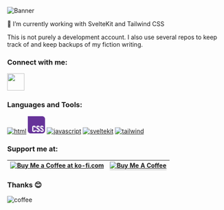 ![Banner](https://i.imgur.com/OFwUqo2.jpeg)

<p>🌱 I’m currently working with SvelteKit and Tailwind CSS</p>

This is not purely a development account. I also use several repos to keep track of and keep backups of my fiction writing.

<h3 align="left">Connect with me:</h3>
<p align="left">
<a href="https://twitter.com/iamfschaefer" target="blank"><img align="center" src="https://www.vectorlogo.zone/logos/twitter/twitter-tile.svg" alt="" height="40" width="40" /></a>
</p>

<h3>Languages and Tools:</h3>
<p>
<a href="https://developer.mozilla.org/en-US/docs/Web/HTML" target="_blank"><img src="https://www.vectorlogo.zone/logos/w3_html5/w3_html5-icon.svg" alt="html" width="40" height="40"/></a>
<a href="https://developer.mozilla.org/en-US/docs/Web/CSS" target="_blank"><img src="https://raw.githubusercontent.com/CSS-Next/logo.css/6046341c5afcde0b7a4801c326b166d2925725f2/css.svg" alt="css" width="40" height="40"/></a>
<a href="https://developer.mozilla.org/en-US/docs/Web/JavaScript" target="_blank"><img src="https://upload.wikimedia.org/wikipedia/commons/9/99/Unofficial_JavaScript_logo_2.svg" alt="javascript" width="40" height="40"/></a>
<a href="https://kit.svelte.dev/" target="_blank"><img src="https://upload.vectorlogo.zone/logos/sveltetechnology/images/fc06c9b6-d01c-4e1f-82be-557ad5f65d6e.svg" alt="sveltekit" width="40" height="40"/></a>
<a href="https://tailwindcss.com/" target="_blank"><img src="https://www.vectorlogo.zone/logos/tailwindcss/tailwindcss-icon.svg" alt="tailwind" width="40" height="40"/></a>
</p>

<h3>Support me at:</h3>

| <a href='https://ko-fi.com/R6R0DAAX5' target='_blank'><img height='36' style='border:0px;height:36px;' src='https://cdn.ko-fi.com/cdn/kofi4.png?v=3' border='0' alt='Buy Me a Coffee at ko-fi.com' /></a>      | <a href="https://www.buymeacoffee.com/fschaefer" target="_blank"><img src="https://www.buymeacoffee.com/assets/img/custom_images/orange_img.png" alt="Buy Me A Coffee" style="height: 36px !important;width: 174px !important;box-shadow: 0px 3px 2px 0px rgba(190, 190, 190, 0.5) !important;-webkit-box-shadow: 0px 3px 2px 0px rgba(190, 190, 190, 0.5) !important;" ></a>|
| :----:| :----: |

<h3>Thanks 😊</h3>

<img alt="coffee" width="400" src="https://media0.giphy.com/media/Q6joirtIBHUsw/giphy.gif?cid=790b76116994773a7087a46c745dbf5abde8c82da3cd7f4e&rid=giphy.gif&ct=g">

<!--
**iamfschaefer/iamfschaefer** is a ✨ _special_ ✨ repository because its `README.md` (this file) appears on your GitHub profile.

Here are some ideas to get you started:

- 🔭 I’m currently working on ...
- 🌱 I’m currently learning ...
- 👯 I’m looking to collaborate on ...
- 🤔 I’m looking for help with ...
- 💬 Ask me about ...
- 📫 How to reach me: ...
- 😄 Pronouns: ...
- ⚡ Fun fact: ...
-->
